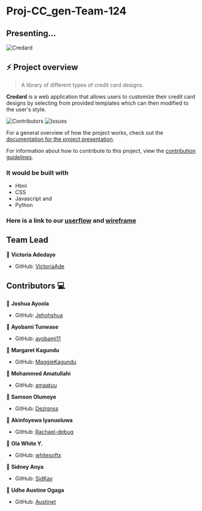 # Proj-CC_gen-Team-124

## Presenting...
![Credard](https://res.cloudinary.com/freakingspicy/image/upload/v1659129463/logo_qs5q9w.png)



## :zap: Project overview


> A library of different types of credit card designs.

**Credard** is a web application that allows users to
customize their credit card designs by selecting from provided templates which can then modified to the 
user's style.

![[Contributors](https://github.com/zuri-training/Proj-CC_gen-Team-124/issues)](https://img.shields.io/github/contributors/zuri-training/Proj-CC_gen-Team-124.svg?style=for-the-badge)
![[Issues](https://github.com/zuri-training/Proj-CC_gen-Team-124/graphs/contributors)](https://img.shields.io/github/issues/zuri-training/Proj-CC_gen-Team-124.svg?style=for-the-badge)

For a general overview of how the project works, check out the [documentation for the project presentation](https://docs.google.com/document/d/1DWA4ZwdISgN0JvuIN36B516YIxWYqzoncjOXI4zbpQM/edit).

For information about how to contribute to this project, view the [contribution guidelines](https://github.com/zuri-training/Proj-CC_gen-Team-124/blob/main/CONTRIBUTING.md).

### It would be built with 
* Html
* CSS
* Javascript and
* Python

### Here is a link to our [userflow](https://www.figma.com/file/bjTdKLvYQ2bCLcZHe0S1lo/cc_gen-brain-storming?node-id=0%3A1) and [wireframe](https://www.figma.com/proto/yD5F6g67uY8Gj6GytXXj9S/Wireframes?node-id=1%3A2&scaling=scale-down&page-id=0%3A1&starting-point-node-id=1%3A2)


## Team Lead

👤 **Victoria Adedayo**
- GitHub: [VictoriaAde](https://github.com/VictoriaAde)


## Contributors  :computer:
👤 **Joshua Ayoola**
- GitHub: [Jehohshua](https://github.com/Jehohshua)

👤 **Ayobami Tunwase**
- GitHub: [ayobami11](https://github.com/ayobami11)


👤 **Margaret Kagundu**
- GitHub: [MaggieKagundu](https://github.com/MaggieKagundu)


👤 **Mohammed Amatullahi**
- GitHub: [amaatuu](https://github.com/amaatuu)


👤 **Samson Olumoye**
- GitHub: [Dezignss](https://github.com/Dezignss)


👤 **Akinfoyewa Iyanuoluwa**
- GitHub: [Rachael-debug](https://github.com/Rachael-debug)


👤 **Ola White Y.**
- GitHub: [whitesoftx](https://github.com/whitesoftx)


👤 **Sidney Anya**
- GitHub: [SidKay](https://github.com/SidKay)

👤 **Udhe Austine Ogaga**
- GitHub: [Austinet](https://github.com/Austinet)





<!-- 1. [Victoria Adedayo](https://github.com/VictoriaAde) - Team lead, frontend developer
2. [Joshua Ayoola](https://github.com/Jehohshua) - Product designer
3. [Ayobami Tunwase](https://github.com/ayobami11) - Frontend developer
4. [Margaret Kagundu](https://github.com/MaggieKagundu) - Product designer
5. [Mohammed Amatullahi](https://github.com/amaatuu) - Product designer
6. [Samson Olumoye](https://github.com/Dezignss) - Product designer
7. [Akinfoyewa Iyanuoluwa]() - Product designer
8. [Ola White Y.](https://github.com/whitesoftx) - Frontend developer -->

<!--  [Ajagboye Daniel]() - Product designer
 [Olaoro Samson]() - Backend developer
 [Muhiz Akanni](https://github.com/muakone) - Frontend developer
 [Cynthia Okonkwo]() - Product designer
 [Adesokan Abdulafeez](https://github.com/adeabdul2) - Frontend developer
 [Ezedigwe Odilichukwu]() - Frontend developer
 [Udhe Austine Ogaga](https://github.com/Austinet) - Frontend developer
 [Atasie Rejoice]() - Product designer
 [Letticia Adimoha](https://github.com/Letticia20) - Frontend developer
 [Obinna Anya]() - Backend developer -->
